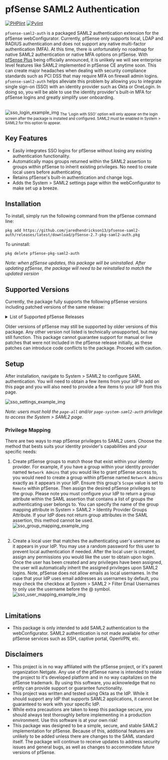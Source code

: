 # pfSense SAML2 Authentication

[![PHPlint](https://github.com/jaredhendrickson13/pfsense-saml2-auth/actions/workflows/phplint.yml/badge.svg)](https://github.com/jaredhendrickson13/pfsense-saml2-auth/actions/workflows/phplint.yml)
[![Pylint](https://github.com/jaredhendrickson13/pfsense-saml2-auth/actions/workflows/pylint.yml/badge.svg)](https://github.com/jaredhendrickson13/pfsense-saml2-auth/actions/workflows/pylint.yml)

`pfsense-saml2-auth` is a packaged SAML2 authentication extension for the pfSense webConfigurator. Currently, pfSense 
only supports local, LDAP and RADIUS authentication and does not support any native multi-factor authentication (MFA). 
At this time, there is unfortunately no roadmap for native SAML2 authentication or native MFA options on pfSense. With 
[pfSense Plus](https://www.netgate.com/blog/pfsense-plus-21-02-release-and-pfsense-ce-2-5-0-release-now-available.html)
being officially announced, it is unlikely we will see enterprise level features like SAML2 implemented in pfSense CE
anytime soon. This can create major headaches when dealing with security compliance standards such as PCI DSS that may 
require MFA on firewall admin logins. `pfsense-saml2-auth` helps alleviate this problem by allowing you to integrate 
single sign-on (SSO) with an identity provider such as Okta or OneLogin. In doing so, you will be able to use the identity 
provider's built-in MFA for pfSense logins and greatly simplify user onboarding.<br><br>

![sso_login_example_img](docs/img/sso_login.png)
<sub>The 'Login with SSO' option will only appear on the login screen after the package is installed and configured. SAML2
must be enabled in System > SAML2 for this option to appear.</sub><br>


## Key Features
- Easily integrates SSO logins for pfSense without losing any existing authentication functionality.
- Automatically maps groups returned within the SAML2 assertion to groups within pfSense to inherit existing privileges.
No need to create local users before authenticating.
- Retains pfSense's built-in authentication and change logs.
- Adds the System > SAML2 settings page within the webConfigurator to make set up a breeze. 

## Installation 
To install, simply run the following command from the pfSense command line:<br>
```
pkg add https://github.com/jaredhendrickson13/pfsense-saml2-auth/releases/latest/download/pfSense-2.7-pkg-saml2-auth.pkg
```

To uninstall:<br>
```
pkg delete pfSense-pkg-saml2-auth
```

_Note: when pfSense updates, this package will be uninstalled. After updating pfSense, the package will need to be 
reinstalled to match the updated version_

## Supported Versions
Currently, the package fully supports the following pfSense versions including patched versions of the same release:

<details>
    <summary>List of Supported pfSense Releases</summary>

- pfSense 2.7.0-RELEASE

</details>

Older versions of pfSense may still be supported by older versions of this package. Any other version not listed is 
technically unsupported, but may still function. This package cannot guarantee support for manual or live patches that 
were not included in the pfSense release initially, as these patches can introduce code conflicts to the package. 
Proceed with caution.


## Setup
After installation, navigate to System > SAML2 to configure SAML authentication. You will need to obtain a few
items from your IdP to add on this page and you will also need to provide a few items to your IdP from this page.
<br>

![sso_settings_example_img](docs/img/sso_settings.png)

_Note: users must hold the `page-all` and/or `page-system-saml2-auth` privilege to access the System > SAML2 page._

### Privilege Mapping
There are two ways to map pfSense privileges to SAML2 users. Choose the method that bests suits your identity provider's
capabilities and your specific needs:

1) Create pfSense groups to match those that exist within your identity provider. For example,
if you have a group within your identity provider named `Network Admins` that you would like to grant pfSense access to,
you would need to create a group within pfSense named `Network Admins` exactly as it appears in your IdP. Ensure this
group's `Scope` value is set to `Remote` within pfSense. Then assign the desired pfSense privileges to the group. Please
note you must configure your IdP to return a group attribute within the SAML assertion that contains a list of groups
the authenticating user belongs to. You can specify the name of the group mapping attribute in System > SAML2 > Identity
Provider Groups Attribute. If your IdP does not return group attributes in the SAML assertion, this method cannot be 
used.
![sso_group_mapping_example_img](docs/img/sso_group_mapping.png)<br><br>

2) Create a local user that matches the authenticating user's username as it appears in your
IdP. You may use a random password for this user to prevent local authentication if needed. After the local user is 
created, assign any permissions you would like the user to obtain upon login. Once the user has been created and any
privileges have been assigned, the user will automatically inherit the assigned privileges upon SAML2 logins. Note,
pfSense does not allow emails as local usernames. In the case that your IdP uses email addresses as usernames by 
default, you may check the checkbox at System > SAML2 > Filter Email Usernames to only use the username before the @ 
symbol.
![sso_user_mapping_example_img](docs/img/sso_user_mapping.png)<br><br>

## Limitations
- This package is only intended to add SAML2 authentication to the webConfigurator. SAML2 authentication is not made
available for other pfSense services such as SSH, captive portal, OpenVPN, etc.

## Disclaimers
- This project is in no way affiliated with the pfSense project, or it's parent organization Netgate. Any use of the 
pfSense name is intended to relate the project to it's developed platform and in no way capitalizes on the 
pfSense trademark. By using this software, you acknowledge that no entity can provide support or guarantee 
functionality. 
- This project was written and tested using Okta as the IdP. While it should support any IdP that supports SAML2 
applications, it cannot be guaranteed to work with your specific IdP.
- While extra precautions are taken to keep this package secure, you should always test thoroughly before implementing 
in a production environment. Use this software is at your own risk!
- This package was designed to be a simple, secure, and stable SAML2 implementation for pfSense. Because of this, 
additional features are unlikely to be added unless there are changes to the SAML standard itself. The package will 
continue to receive updates to address security issues and general bugs, as well as changes to accommodate future
versions of pfSense.
